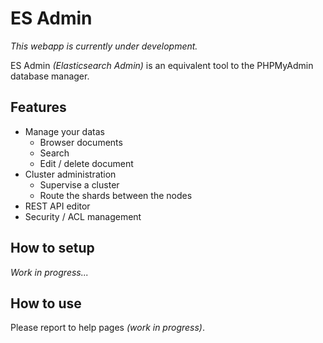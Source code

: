 # ES Admin

_This webapp is currently under development._

ES Admin _(Elasticsearch Admin)_ is an equivalent tool to the PHPMyAdmin database manager.


## Features

* Manage your datas
  * Browser documents
  * Search
  * Edit / delete document
* Cluster administration
  * Supervise a cluster
  * Route the shards between the nodes
* REST API editor
* Security / ACL management


## How to setup

_Work in progress..._


## How to use

Please report to help pages _(work in progress)_.
